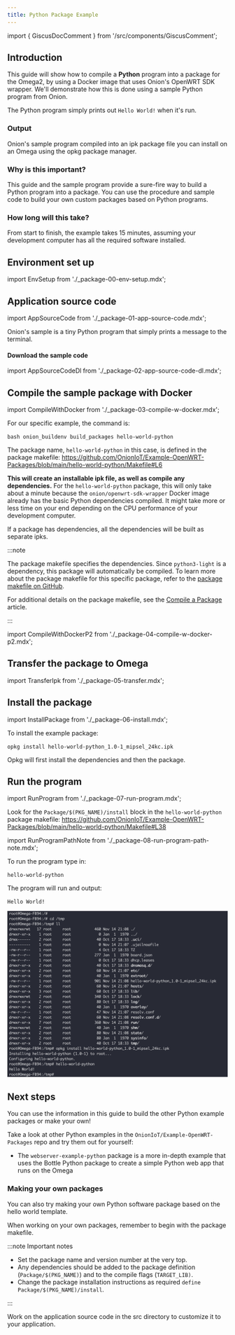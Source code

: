 ```yaml
---
title: Python Package Example
---
```


import { GiscusDocComment } from '/src/components/GiscusComment';

## Introduction

This guide will show how to compile a **Python** program into a package for the Omega2, by using a Docker image that uses Onion's OpenWRT SDK wrapper. We'll demonstrate how this is done using a sample Python program from Onion.

The Python program simply prints out `Hello World!` when it's run.

### Output

Onion's sample program compiled into an ipk package file you can install on an Omega using the opkg package manager.

### Why is this important?

This guide and the sample program provide a sure-fire way to build a Python program into a package. You can use the procedure and sample code to build your own custom packages based on Python programs.

### How long will this take?

From start to finish, the example takes 15 minutes, assuming your development computer has all the required software installed.

## Environment set up

import EnvSetup from './_package-00-env-setup.mdx';

<EnvSetup/>

## Application source code

import AppSourceCode from './_package-01-app-source-code.mdx';

<AppSourceCode/>

Onion's sample is a tiny Python program that simply prints a message to the terminal.

#### Download the sample code

import AppSourceCodeDl from './_package-02-app-source-code-dl.mdx';

<AppSourceCodeDl/>

## Compile the sample package with Docker

import CompileWithDocker from './_package-03-compile-w-docker.mdx';

<CompileWithDocker/>

For our specific example, the command is:

```shell
bash onion_buildenv build_packages hello-world-python
```

The package name, `hello-world-python` in this case, is defined in the package makefile: 
https://github.com/OnionIoT/Example-OpenWRT-Packages/blob/main/hello-world-python/Makefile#L6

**This will create an installable ipk file, as well as compile any dependencies.** For the `hello-world-python` package, this will only take about a minute because the `onion/openwrt-sdk-wrapper` Docker image already has the basic Python dependencies compiled. It might take more or less time on your end depending on the CPU performance of your development computer.

If a package has dependencies, all the dependencies will be built as separate ipks.

:::note

The package makefile specifies the dependencies. Since `python3-light` is a dependency, this package will automatically be compiled. To learn more about the package makefile for this specific package, refer to the [package makefile on GitHub](https://github.com/OnionIoT/Example-OpenWRT-Packages/blob/main/hello-world-python/Makefile#L22C12-L22C25).

For additional details on the package makefile, see the [Compile a Package](../../packages/compile-package) article.

:::

import CompileWithDockerP2 from './_package-04-compile-w-docker-p2.mdx';

<CompileWithDockerP2 ipkFilename="hello-world-python_1.0-1_mipsel_24kc.ipk"/>

## Transfer the package to Omega

import TransferIpk from './_package-05-transfer.mdx';

<TransferIpk ipkFilename="hello-world-python_1.0-1_mipsel_24kc.ipk"/>

## Install the package

import InstallPackage from './_package-06-install.mdx';

<InstallPackage/>


To install the example package:

```shell
opkg install hello-world-python_1.0-1_mipsel_24kc.ipk
```

Opkg will first install the dependencies and then the package.

## Run the program

import RunProgram from './_package-07-run-program.mdx';

<RunProgram/>

Look for the `Package/$(PKG_NAME)/install` block in the `hello-world-python` package makefile: https://github.com/OnionIoT/Example-OpenWRT-Packages/blob/main/hello-world-python/Makefile#L38

<!-- TODO: edit below! -->

import RunProgramPathNote from './_package-08-run-program-path-note.mdx';

<RunProgramPathNote/>

To run the program type in:

```
hello-world-python
````

The program will run and output:

```shell
Hello World!
```

![python package output](./assets/python-example-output.png)

## Next steps

You can use the information in this guide to build the  other Python example packages or make your own!

Take a look at other Python examples in the `OnionIoT/Example-OpenWRT-Packages` repo and try them out for yourself:

- The `webserver-example-python` package is a more in-depth example that uses the Bottle Python package to create a simple Python web app that runs on the Omega

### Making your own packages

You can also try making your own Python software package based on the hello world template.

When working on your own packages, remember to begin with the package makefile.

:::note Important notes

- Set the package name and version number at the very top.
- Any dependencies should be added to the package definition (`Package/$(PKG_NAME)`) and to the compile flags (`TARGET_LIB)`.
- Change the package installation instructions as required `define Package/$(PKG_NAME)/install`.

:::

Work on the application source code in the src directory to customize it to your application.

<GiscusDocComment />
